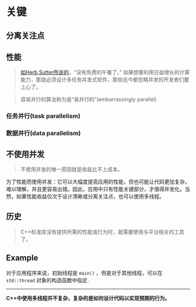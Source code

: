 # 关键

## 分离关注点

## 性能

> [如Herb Sutter所说的](http://www.gotw.ca/publications/concurrency-ddj.htm)，“没有免费的午餐了。” 如果想要利用日益增长的计算能力，那就必须设计多任务并发式软件，那些迄今都忽略并发的开发者们要上心了。

> 容易并行的算法称为是“易并行的”(embarrassingly parallel)

### 任务并行(task parallelism)

### 数据并行(data parallelism)

## 不使用并发

> 不使用并发的唯一原因就是收益比不上成本。

为了性能而使用并发：它可以大幅度提高应用的性能，但也可能让代码更加复杂，难以理解，并且更容易出错。因此，应用中只有性能关键部分，才值得并发化。当然，如果性能收益仅次于设计清晰或分离关注点，也可以使用多线程。

## 历史

> C++标准库没有提供所需的性能或行为时，就需要使用与平台相关的工具了。

## Example

对于应用程序来说，初始线程是 `main()` ，但是对于其他线程，可以在 `std::thread` 对象的构造函数中指定.

---

**C++中使用多线程并不复杂，复杂的是如何设计代码以实现预期的行为。**